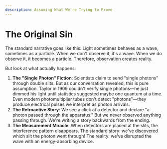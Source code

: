 ```yaml
---
description: Assuming What We're Trying to Prove
---
```


# The Original Sin

The standard narrative goes like this: Light sometimes behaves as a wave, sometimes as a particle. When we don't observe it, it's a wave. When we do observe it, it becomes a particle. Therefore, observation creates reality.

But look at what actually happens:

1. **The "Single Photon" Fiction**: Scientists claim to send "single photons" through double slits. But as our conversation revealed, this is pure assumption. Taylor in 1909 couldn't verify single photons—he just dimmed his light until statistics suggested maybe one quantum at a time. Even modern photomultiplier tubes don't detect "photons"—they produce electrical pulses we interpret as photon arrivals.
2. **The Retroactive Story**: We see a click at a detector and declare "a photon passed through the apparatus." But we never observed anything passing through. We're writing a story backwards from the ending.
3. **The Measurement Miracle**: When detectors are placed at the slits, the interference pattern disappears. The standard story: we've discovered which slit the photon went through! The reality: we've disrupted the wave with an energy-absorbing device.
